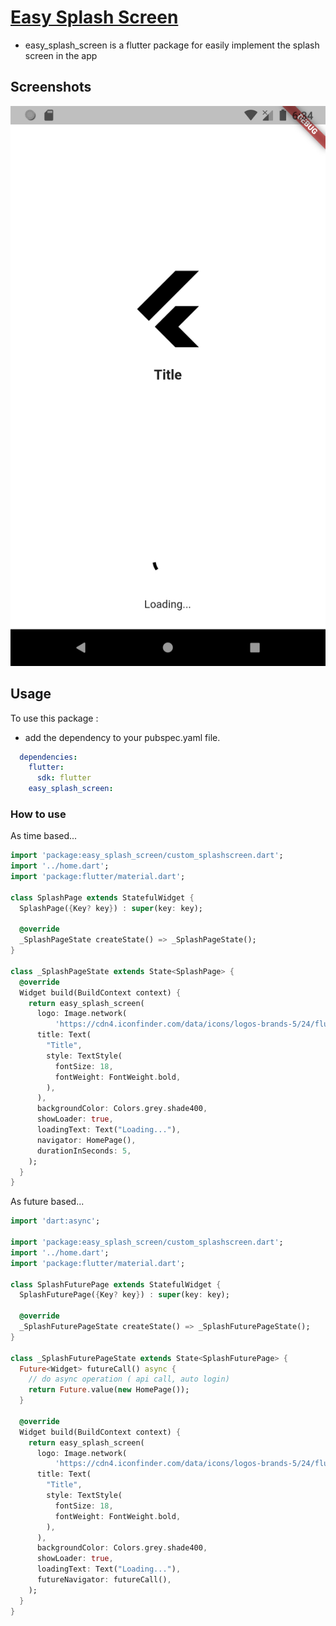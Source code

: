 # [Easy Splash Screen](https://pub.dev/packages/easy_splash_screen)

* easy_splash_screen is a flutter package for easily implement the splash screen in the app


## Screenshots

![screenshot description (alt)](screenshot.png)

## Usage

To use this package :

* add the dependency to your pubspec.yaml file.

```yaml
  dependencies:
    flutter:
      sdk: flutter
    easy_splash_screen:
```

### How to use

As time based...

``` dart
import 'package:easy_splash_screen/custom_splashscreen.dart';
import '../home.dart';
import 'package:flutter/material.dart';

class SplashPage extends StatefulWidget {
  SplashPage({Key? key}) : super(key: key);

  @override
  _SplashPageState createState() => _SplashPageState();
}

class _SplashPageState extends State<SplashPage> {
  @override
  Widget build(BuildContext context) {
    return easy_splash_screen(
      logo: Image.network(
          'https://cdn4.iconfinder.com/data/icons/logos-brands-5/24/flutter-512.png'),
      title: Text(
        "Title",
        style: TextStyle(
          fontSize: 18,
          fontWeight: FontWeight.bold,
        ),
      ),
      backgroundColor: Colors.grey.shade400,
      showLoader: true,
      loadingText: Text("Loading..."),
      navigator: HomePage(),
      durationInSeconds: 5,
    );
  }
}

```

As future based...

``` dart
import 'dart:async';

import 'package:easy_splash_screen/custom_splashscreen.dart';
import '../home.dart';
import 'package:flutter/material.dart';

class SplashFuturePage extends StatefulWidget {
  SplashFuturePage({Key? key}) : super(key: key);

  @override
  _SplashFuturePageState createState() => _SplashFuturePageState();
}

class _SplashFuturePageState extends State<SplashFuturePage> {
  Future<Widget> futureCall() async {
    // do async operation ( api call, auto login)
    return Future.value(new HomePage());
  }

  @override
  Widget build(BuildContext context) {
    return easy_splash_screen(
      logo: Image.network(
          'https://cdn4.iconfinder.com/data/icons/logos-brands-5/24/flutter-512.png'),
      title: Text(
        "Title",
        style: TextStyle(
          fontSize: 18,
          fontWeight: FontWeight.bold,
        ),
      ),
      backgroundColor: Colors.grey.shade400,
      showLoader: true,
      loadingText: Text("Loading..."),
      futureNavigator: futureCall(),
    );
  }
}
```
